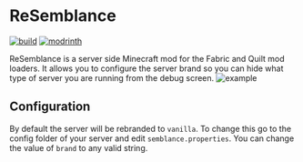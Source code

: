 # ReSemblance
[![build](https://img.shields.io/github/actions/workflow/status/EcoBuilder13/semblance/build.yml?branch=1.20.x&logo=github&style=for-the-badge)](https://github.com/EcoBuilder13/Semblance/actions) [![modrinth](https://img.shields.io/modrinth/dt/semblance?logo=modrinth&style=for-the-badge)](https://modrinth.com/mod/semblance)

ReSemblance is a server side Minecraft mod for the Fabric and Quilt mod loaders. It allows you to configure the server brand so you can hide what type of server you are running from the debug screen.
![example](https://user-images.githubusercontent.com/68478692/144131742-8b9300a4-98c8-4b6e-ab7e-64ef05154a34.png)

## Configuration
By default the server will be rebranded to `vanilla`. To change this go to the config folder of your server and edit `semblance.properties`. You can change the value of `brand` to any valid string.
